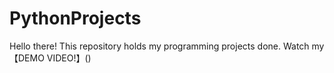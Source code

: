 # PythonProjects
Hello there!
This repository holds my programming projects done.
Watch my【DEMO VIDEO!】()
